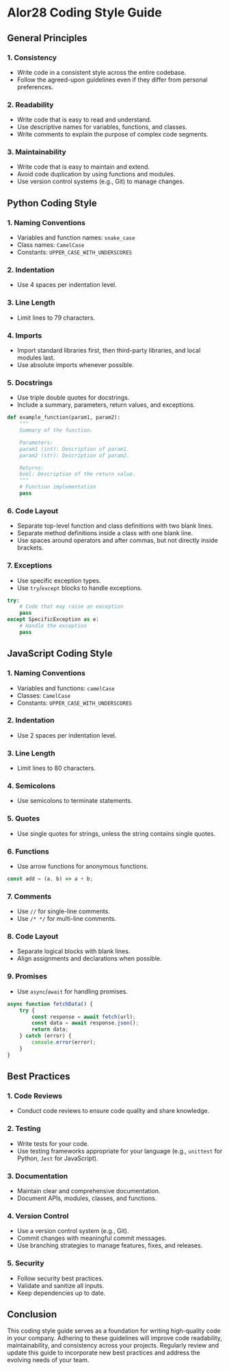 # Alor28 Coding Style Guide

## General Principles

### 1. Consistency
- Write code in a consistent style across the entire codebase.
- Follow the agreed-upon guidelines even if they differ from personal preferences.

### 2. Readability
- Write code that is easy to read and understand.
- Use descriptive names for variables, functions, and classes.
- Write comments to explain the purpose of complex code segments.

### 3. Maintainability
- Write code that is easy to maintain and extend.
- Avoid code duplication by using functions and modules.
- Use version control systems (e.g., Git) to manage changes.

## Python Coding Style

### 1. Naming Conventions
- Variables and function names: `snake_case`
- Class names: `CamelCase`
- Constants: `UPPER_CASE_WITH_UNDERSCORES`

### 2. Indentation
- Use 4 spaces per indentation level.

### 3. Line Length
- Limit lines to 79 characters.

### 4. Imports
- Import standard libraries first, then third-party libraries, and local modules last.
- Use absolute imports whenever possible.

### 5. Docstrings
- Use triple double quotes for docstrings.
- Include a summary, parameters, return values, and exceptions.

```python
def example_function(param1, param2):
    """
    Summary of the function.

    Parameters:
    param1 (int): Description of param1.
    param2 (str): Description of param2.

    Returns:
    bool: Description of the return value.
    """
    # Function implementation
    pass
```

### 6. Code Layout
- Separate top-level function and class definitions with two blank lines.
- Separate method definitions inside a class with one blank line.
- Use spaces around operators and after commas, but not directly inside brackets.

### 7. Exceptions
- Use specific exception types.
- Use `try`/`except` blocks to handle exceptions.

```python
try:
    # Code that may raise an exception
    pass
except SpecificException as e:
    # Handle the exception
    pass
```

## JavaScript Coding Style

### 1. Naming Conventions
- Variables and functions: `camelCase`
- Classes: `CamelCase`
- Constants: `UPPER_CASE_WITH_UNDERSCORES`

### 2. Indentation
- Use 2 spaces per indentation level.

### 3. Line Length
- Limit lines to 80 characters.

### 4. Semicolons
- Use semicolons to terminate statements.

### 5. Quotes
- Use single quotes for strings, unless the string contains single quotes.

### 6. Functions
- Use arrow functions for anonymous functions.

```javascript
const add = (a, b) => a + b;
```

### 7. Comments
- Use `//` for single-line comments.
- Use `/* */` for multi-line comments.

### 8. Code Layout
- Separate logical blocks with blank lines.
- Align assignments and declarations when possible.

### 9. Promises
- Use `async`/`await` for handling promises.

```javascript
async function fetchData() {
    try {
        const response = await fetch(url);
        const data = await response.json();
        return data;
    } catch (error) {
        console.error(error);
    }
}
```

## Best Practices

### 1. Code Reviews
- Conduct code reviews to ensure code quality and share knowledge.

### 2. Testing
- Write tests for your code.
- Use testing frameworks appropriate for your language (e.g., `unittest` for Python, `Jest` for JavaScript).

### 3. Documentation
- Maintain clear and comprehensive documentation.
- Document APIs, modules, classes, and functions.

### 4. Version Control
- Use a version control system (e.g., Git).
- Commit changes with meaningful commit messages.
- Use branching strategies to manage features, fixes, and releases.

### 5. Security
- Follow security best practices.
- Validate and sanitize all inputs.
- Keep dependencies up to date.

## Conclusion

This coding style guide serves as a foundation for writing high-quality code in your company. Adhering to these guidelines will improve code readability, maintainability, and consistency across your projects. Regularly review and update this guide to incorporate new best practices and address the evolving needs of your team.

